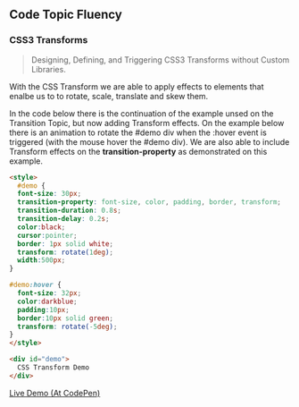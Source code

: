 ## Code Topic Fluency 

### CSS3 Transforms
> Designing, Defining, and Triggering CSS3 Transforms without Custom Libraries.

With the CSS Transform we are able to apply effects to elements that enalbe us to to rotate, scale, translate and skew them. 

In the code below there is the continuation of the example unsed on the Transition Topic, but now adding Transform effects.
On the example below there is an animation to rotate the #demo div when the :hover event is triggered (with the mouse hover the #demo div). We are also able to include Transform effects on the **transition-property** as demonstrated on this example.

````html
<style>
  #demo {
  font-size: 30px;
  transition-property: font-size, color, padding, border, transform;
  transition-duration: 0.8s;
  transition-delay: 0.2s;
  color:black;
  cursor:pointer;
  border: 1px solid white;
  transform: rotate(1deg);
  width:500px;
}

#demo:hover {
  font-size: 32px;
  color:darkblue;
  padding:10px;
  border:10px solid green;
  transform: rotate(-5deg);
}
</style>

<div id="demo">
  CSS Transform Demo
</div>
````

<a href="https://codepen.io/glaucioso/pen/LadaEa" target="_blank">Live Demo (At CodePen)</a>
